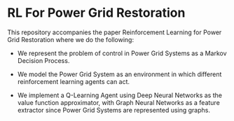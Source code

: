 # RL For Power Grid Restoration

This repository accompanies the paper Reinforcement Learning for Power Grid Restoration where we do the following:

- We represent the problem of control in Power Grid Systems as a Markov Decision Process.

- We model the Power Grid System as an environment in which different reinforcement learning agents can act.

- We implement a Q-Learning Agent using Deep Neural Networks as the value function approximator, with Graph Neural Networks as a feature extractor since Power Grid Systems are represented using graphs. 
